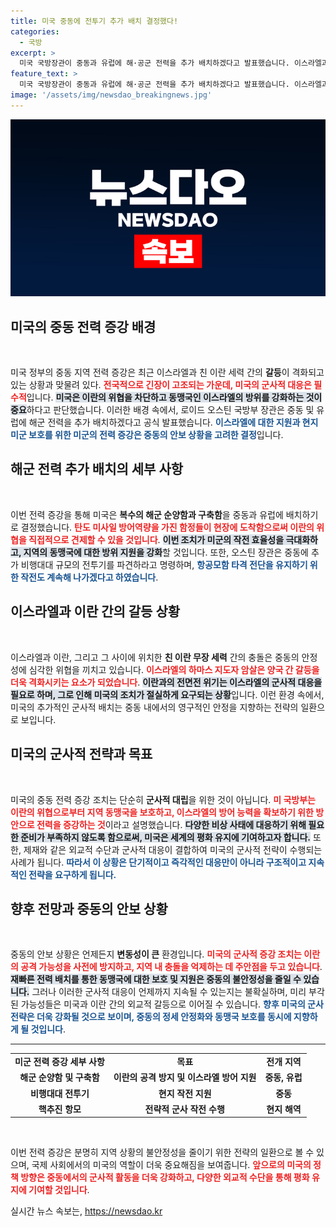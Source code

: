 ```yaml
---
title: 미국 중동에 전투기 추가 배치 결정했다!
categories:
  - 국방
excerpt: >
  미국 국방장관이 중동과 유럽에 해·공군 전력을 추가 배치하겠다고 발표했습니다. 이스라엘과 이란 간의 갈등 심화로 미군의 확전 우려가 커진 가운데, 특별히 중동의 군사적 지원과 보호 조치가 강화됩니다. 지금 바로 클릭해 동향을 확인하세요!
feature_text: >
  미국 국방장관이 중동과 유럽에 해·공군 전력을 추가 배치하겠다고 발표했습니다. 이스라엘과 이란 간의 갈등 심화로 미군의 확전 우려가 커진 가운데, 특별히 중동의 군사적 지원과 보호 조치가 강화됩니다. 지금 바로 클릭해 동향을 확인하세요!
image: '/assets/img/newsdao_breakingnews.jpg'
---
```


<p><img src="/assets/img/newsdao_breakingnews.jpg" alt="pcversion 속보" /></p>

<h2 data-ke-size="size26">미국의 중동 전력 증강 배경</h2>

<p data-ke-size="size16">&nbsp;</p>

<p>미국 정부의 중동 지역 전력 증강은 최근 이스라엘과 친 이란 세력 간의 <strong>갈등</strong>이 격화되고 있는 상황과 맞물려 있다. <b><span style="color: #ee2323;">전국적으로 긴장이 고조되는 가운데, 미국의 군사적 대응은 필수적</span></b>입니다. <b><span style="background-color: #21538527;">미국은 이란의 위협을 차단하고 동맹국인 이스라엘의 방위를 강화하는 것이 중요</span></b>하다고 판단했습니다. 이러한 배경 속에서, 로이드 오스틴 국방부 장관은 중동 및 유럽에 해군 전력을 추가 배치하겠다고 공식 발표했습니다. <b><span style="color: #1a5490;">이스라엘에 대한 지원과 현지 미군 보호를 위한 미군의 전력 증강은 중동의 안보 상황을 고려한 결정</span></b>입니다.</p>

<h2 data-ke-size="size26">해군 전력 추가 배치의 세부 사항</h2>

<p data-ke-size="size16">&nbsp;</p>

<p>이번 전력 증강을 통해 미국은 <strong>복수의 해군 순양함과 구축함</strong>을 중동과 유럽에 배치하기로 결정했습니다. <b><span style="color: #ee2323;">탄도 미사일 방어역량을 가진 함정들이 현장에 도착함으로써 이란의 위협을 직접적으로 견제할 수 있을 것입니다</span></b>. <b><span style="background-color: #21538527;">이번 조치가 미군의 작전 효율성을 극대화하고, 지역의 동맹국에 대한 방위 지원을 강화</span></b>할 것입니다. 또한, 오스틴 장관은 중동에 추가 비행대대 규모의 전투기를 파견하라고 명령하며, <b><span style="color: #1a5490;">항공모함 타격 전단을 유지하기 위한 작전도 계속해 나가겠다고 하였습니다</span></b>.</p>

<h2 data-ke-size="size26">이스라엘과 이란 간의 갈등 상황</h2>

<p data-ke-size="size16">&nbsp;</p>

<p>이스라엘과 이란, 그리고 그 사이에 위치한 <strong>친 이란 무장 세력</strong> 간의 충돌은 중동의 안정성에 심각한 위협을 끼치고 있습니다. <b><span style="color: #ee2323;">이스라엘의 하마스 지도자 암살은 양국 간 갈등을 더욱 격화시키는 요소가 되었습니다</span></b>. <b><span style="background-color: #21538527;">이란과의 전면전 위기는 이스라엘의 군사적 대응을 필요로 하며, 그로 인해 미국의 조치가 절실하게 요구되는 상황</span></b>입니다. 이런 환경 속에서, 미국의 추가적인 군사적 배치는 중동 내에서의 영구적인 안정을 지향하는 전략의 일환으로 보입니다.</p>

<h2 data-ke-size="size26">미국의 군사적 전략과 목표</h2>

<p data-ke-size="size16">&nbsp;</p>

<p>미국의 중동 전력 증강 조치는 단순히 <strong>군사적 대립</strong>을 위한 것이 아닙니다. <b><span style="color: #ee2323;">미 국방부는 이란의 위협으로부터 지역 동맹국을 보호하고, 이스라엘의 방어 능력을 확보하기 위한 방안으로 전력을 증강하는 것</span></b>이라고 설명했습니다. <b><span style="background-color: #21538527;">다양한 비상 사태에 대응하기 위해 필요한 준비가 부족하지 않도록 함으로써, 미국은 세계의 평화 유지에 기여하고자 합니다.</span></b> 또한, 제재와 같은 외교적 수단과 군사적 대응이 결합하여 미국의 군사적 전략이 수행되는 사례가 됩니다. <b><span style="color: #1a5490;">따라서 이 상황은 단기적이고 즉각적인 대응만이 아니라 구조적이고 지속적인 전략을 요구하게 됩니다.</span></b></p>

<h2 data-ke-size="size26">향후 전망과 중동의 안보 상황</h2>

<p data-ke-size="size16">&nbsp;</p>

<p>중동의 안보 상황은 언제든지 <strong>변동성이 큰</strong> 환경입니다. <b><span style="color: #ee2323;">미국의 군사적 증강 조치는 이란의 공격 가능성을 사전에 방지하고, 지역 내 충돌을 억제하는 데 주안점을 두고 있습니다</span></b>. <b><span style="background-color: #21538527;">재빠른 전력 배치를 통한 동맹국에 대한 보호 및 지원은 중동의 불안정성을 줄일 수 있습니다.</span></b> 그러나 이러한 군사적 대응이 언제까지 지속될 수 있는지는 불확실하며, 미리 부각된 가능성들은 미국과 이란 간의 외교적 갈등으로 이어질 수 있습니다. <b><span style="color: #1a5490;">향후 미국의 군사 전략은 더욱 강화될 것으로 보이며, 중동의 정세 안정화와 동맹국 보호를 동시에 지향하게 될 것입니다</span></b>.</p>

<hr>

<table style="width: 100%; text-align: center;">
<tr>
<td style="text-align: center; height: 17px;"><b>미군 전력 증강 세부 사항</b></td>
<td style="text-align: center; height: 17px;"><b>목표</b></td>
<td style="text-align: center; height: 17px;"><b>전개 지역</b></td>
</tr>
<tr>
<td style="text-align: center; height: 17px;"><b>해군 순양함 및 구축함</b></td>
<td style="text-align: center; height: 17px;"><b>이란의 공격 방지 및 이스라엘 방어 지원</b></td>
<td style="text-align: center; height: 17px;"><b>중동, 유럽</b></td>
</tr>
<tr>
<td style="text-align: center; height: 17px;"><b>비행대대 전투기</b></td>
<td style="text-align: center; height: 17px;"><b>현지 작전 지원</b></td>
<td style="text-align: center; height: 17px;"><b>중동</b></td>
</tr>
<tr>
<td style="text-align: center; height: 17px;"><b>핵추진 항모</b></td>
<td style="text-align: center; height: 17px;"><b>전략적 군사 작전 수행</b></td>
<td style="text-align: center; height: 17px;"><b>현지 해역</b></td>
</tr>
</table>

<p data-ke-size="size16">&nbsp;</p>

<p>이번 전력 증강은 분명히 지역 상황의 불안정성을 줄이기 위한 전략의 일환으로 볼 수 있으며, 국제 사회에서의 미국의 역할이 더욱 중요해짐을 보여줍니다. <b><span style="color: #ee2323;">앞으로의 미국의 정책 방향은 중동에서의 군사적 활동을 더욱 강화하고, 다양한 외교적 수단을 통해 평화 유지에 기여할 것입니다</span></b>.</p>
실시간 뉴스 속보는, <a href="https://newsdao.kr" rel="dofollow">https://newsdao.kr</a>


